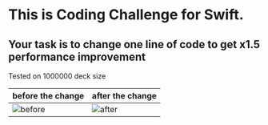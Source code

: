 This is Coding Challenge for Swift.
===

Your task is to change one line of code to get x1.5 performance improvement
---

Tested on 1000000 deck size


| before the change | after the change |
|---|---|
|![before](https://github.com/user-attachments/assets/ef50b9d7-092f-4549-9682-dcacc3e1d217)|![after](https://github.com/user-attachments/assets/66f6216c-ca18-4020-86d6-baa7c6db5037)|




